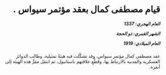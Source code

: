 <h1 dir="rtl">قيام مصطفى كمال بعقد مؤتمر سيواس .</h1>

<h5 dir="rtl">العام الهجري:  1337

الشهر القمري: ذو الحجة

العام الميلادي: 1919</h5>

<p dir="rtl">عقد مصطفى كمال مؤتمر سيواس، وقد تشكَّلت فيه هيئةٌ تمثيلية، وطالب الدوائرَ العسكرية والمدنية بالارتباط بها، وقَطْعِ علاقتهم باستانبول، ثم انتقل مقرُّ هذه الهيئة إلى أنقرة.</p></br>
